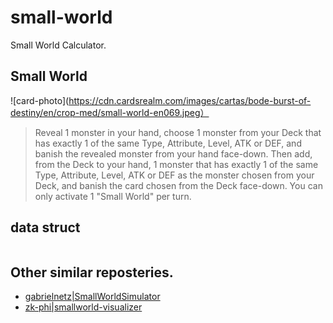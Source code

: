 # small-world

Small World Calculator.

## Small World

![card-photo](https://cdn.cardsrealm.com/images/cartas/bode-burst-of-destiny/en/crop-med/small-world-en069.jpeg）

> Reveal 1 monster in your hand, choose 1 monster from your Deck that has exactly 1 of the same Type, Attribute, Level, ATK or DEF, and banish the revealed monster from your hand face-down. Then add, from the Deck to your hand, 1 monster that has exactly 1 of the same Type, Attribute, Level, ATK or DEF as the monster chosen from your Deck, and banish the card chosen from the Deck face-down. You can only activate 1 "Small World" per turn.

## data struct

```

```

## Other similar reposteries.

- [gabrielnetz|SmallWorldSimulator](https://github.com/gabrielnetz/SmallWorldSimulator/tree/main)
- [zk-phi|smallworld-visualizer](https://github.com/zk-phi/smallworld-visualizer)
